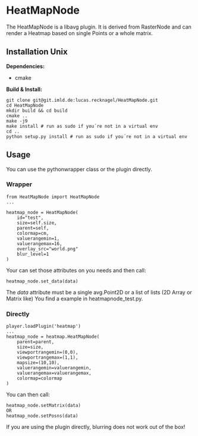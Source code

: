 # HeatMapNode

The HeatMapNode is a libavg plugin.
It is derived from RasterNode and can render a Heatmap based on single Points or a whole matrix.

## Installation Unix

__Dependencies:__
* cmake

__Build & Install:__

```
git clone git@git.imld.de:lucas.recknagel/HeatMapNode.git
cd HeatMapNode
mkdir build && cd build
cmake ..
make -j9
make install # run as sudo if you´re not in a virtual env
cd ..
python setup.py install # run as sudo if you´re not in a virtual env
```

## Usage

You can use the pythonwrapper class or the plugin directly.

### Wrapper

```
from HeatMapNode import HeatMapNode
...

heatmap_node = HeatMapNode(
    id="test",
    size=self.size,
    parent=self,
    colormap=cm,
    valuerangemin=1,
    valuerangemax=16,
    overlay_src="world.png"
    blur_level=1
)
```

Your can set those attributes on you needs and then call:

```
heatmap_node.set_data(data)
```

The _data_ attribute must be a single avg.Point2D or a list of lists (2D Array or Matrix like)
You find a example in heatmapnode_test.py.

### Directly

```
player.loadPlugin('heatmap')
...
heatmap_node = heatmap.HeatMapNode(
    parent=parent,
    size=size,
    viewportrangemin=(0,0),
    viewportrangemax=(1,1),
    mapsize=(10,10),
    valuerangemin=valuerangemin,
    valuerangemax=valuerangemax,
    colormap=colormap
)
```

You can then call:

```
heatmap_node.setMatrix(data)
OR
heatmap_node.setPosns(data)
```

If you are using the plugin directly, blurring does not work out of the box!
